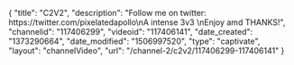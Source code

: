 {
    "title": "C2V2",
    "description": "Follow me on twitter: https:\/\/twitter.com\/pixelatedapollo\nA intense 3v3 \nEnjoy amd THANKS!",
    "channelid": "117406299",
    "videoid": "117406141",
    "date_created": "1373290664",
    "date_modified": "1506997520",
    "type": "captivate",
    "layout": "channelVideo",
    "url": "\/channel-2\/c2v2\/117406299-117406141"
}